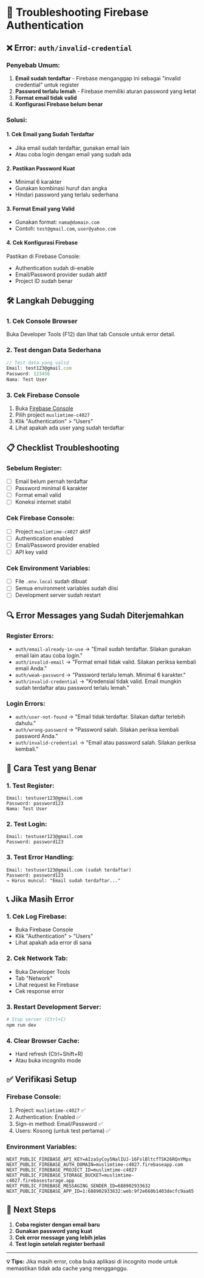# 🔧 Troubleshooting Firebase Authentication

## ❌ **Error: `auth/invalid-credential`**

### **Penyebab Umum:**

1. **Email sudah terdaftar** - Firebase menganggap ini sebagai "invalid credential" untuk register
2. **Password terlalu lemah** - Firebase memiliki aturan password yang ketat
3. **Format email tidak valid**
4. **Konfigurasi Firebase belum benar**

### **Solusi:**

#### **1. Cek Email yang Sudah Terdaftar**
- Jika email sudah terdaftar, gunakan email lain
- Atau coba login dengan email yang sudah ada

#### **2. Pastikan Password Kuat**
- Minimal 6 karakter
- Gunakan kombinasi huruf dan angka
- Hindari password yang terlalu sederhana

#### **3. Format Email yang Valid**
- Gunakan format: `nama@domain.com`
- Contoh: `test@gmail.com`, `user@yahoo.com`

#### **4. Cek Konfigurasi Firebase**
Pastikan di Firebase Console:
- Authentication sudah di-enable
- Email/Password provider sudah aktif
- Project ID sudah benar

## 🛠️ **Langkah Debugging**

### **1. Cek Console Browser**
Buka Developer Tools (F12) dan lihat tab Console untuk error detail.

### **2. Test dengan Data Sederhana**
```javascript
// Test data yang valid
Email: test123@gmail.com
Password: 123456
Nama: Test User
```

### **3. Cek Firebase Console**
1. Buka [Firebase Console](https://console.firebase.google.com/)
2. Pilih project `muslimtime-c4027`
3. Klik "Authentication" > "Users"
4. Lihat apakah ada user yang sudah terdaftar

## 📋 **Checklist Troubleshooting**

### **Sebelum Register:**
- [ ] Email belum pernah terdaftar
- [ ] Password minimal 6 karakter
- [ ] Format email valid
- [ ] Koneksi internet stabil

### **Cek Firebase Console:**
- [ ] Project `muslimtime-c4027` aktif
- [ ] Authentication enabled
- [ ] Email/Password provider enabled
- [ ] API key valid

### **Cek Environment Variables:**
- [ ] File `.env.local` sudah dibuat
- [ ] Semua environment variables sudah diisi
- [ ] Development server sudah restart

## 🔍 **Error Messages yang Sudah Diterjemahkan**

### **Register Errors:**
- `auth/email-already-in-use` → "Email sudah terdaftar. Silakan gunakan email lain atau coba login."
- `auth/invalid-email` → "Format email tidak valid. Silakan periksa kembali email Anda."
- `auth/weak-password` → "Password terlalu lemah. Minimal 6 karakter."
- `auth/invalid-credential` → "Kredensial tidak valid. Email mungkin sudah terdaftar atau password terlalu lemah."

### **Login Errors:**
- `auth/user-not-found` → "Email tidak terdaftar. Silakan daftar terlebih dahulu."
- `auth/wrong-password` → "Password salah. Silakan periksa kembali password Anda."
- `auth/invalid-credential` → "Email atau password salah. Silakan periksa kembali."

## 🚀 **Cara Test yang Benar**

### **1. Test Register:**
```
Email: testuser123@gmail.com
Password: password123
Nama: Test User
```

### **2. Test Login:**
```
Email: testuser123@gmail.com
Password: password123
```

### **3. Test Error Handling:**
```
Email: testuser123@gmail.com (sudah terdaftar)
Password: password123
→ Harus muncul: "Email sudah terdaftar..."
```

## 📞 **Jika Masih Error**

### **1. Cek Log Firebase:**
- Buka Firebase Console
- Klik "Authentication" > "Users"
- Lihat apakah ada error di sana

### **2. Cek Network Tab:**
- Buka Developer Tools
- Tab "Network"
- Lihat request ke Firebase
- Cek response error

### **3. Restart Development Server:**
```bash
# Stop server (Ctrl+C)
npm run dev
```

### **4. Clear Browser Cache:**
- Hard refresh (Ctrl+Shift+R)
- Atau buka incognito mode

## ✅ **Verifikasi Setup**

### **Firebase Console:**
1. Project: `muslimtime-c4027` ✅
2. Authentication: Enabled ✅
3. Sign-in method: Email/Password ✅
4. Users: Kosong (untuk test pertama) ✅

### **Environment Variables:**
```env
NEXT_PUBLIC_FIREBASE_API_KEY=AIzaSyCoy5NalIUJ-16FslBltcfTSK26RQnYMps
NEXT_PUBLIC_FIREBASE_AUTH_DOMAIN=muslimtime-c4027.firebaseapp.com
NEXT_PUBLIC_FIREBASE_PROJECT_ID=muslimtime-c4027
NEXT_PUBLIC_FIREBASE_STORAGE_BUCKET=muslimtime-c4027.firebasestorage.app
NEXT_PUBLIC_FIREBASE_MESSAGING_SENDER_ID=688902933632
NEXT_PUBLIC_FIREBASE_APP_ID=1:688902933632:web:9f2e660b1403decfc9aa65
```

## 🎯 **Next Steps**

1. **Coba register dengan email baru**
2. **Gunakan password yang kuat**
3. **Cek error message yang lebih jelas**
4. **Test login setelah register berhasil**

---

**💡 Tips:** Jika masih error, coba buka aplikasi di incognito mode untuk memastikan tidak ada cache yang mengganggu.
